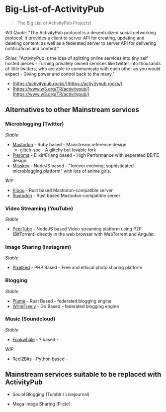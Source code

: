 # Big-List-of-ActivityPub
> The Big List of ActivityPub Projects!

*W3 Quote:* "The ActivityPub protocol is a decentralized social networking protocol. It provides a client to server API for creating, updating and deleting content, as well as a federated server to server API for delivering notifications and content."

*Shlee:* "ActivityPub is the idea of splitting online services into tiny self hosted pieces - Turning privately owned services like twitter into thousands of little twitters, who are able to communicate with each other as you would expect - Giving power and control back to the many."


* [https://activitypub.rocks/](https://activitypub.rocks/)
* [https://www.w3.org/TR/activitypub/](https://www.w3.org/TR/activitypub/)

## Alternatives to other Mainstream services

### Microblogging (Twitter)
_Stable_
* [Mastodon](https://github.com/tootsuite/mastodon) - Ruby based - Mainstream reference design
  * [glitch-soc](https://github.com/glitch-soc/mastodon/) - A glitchy but lovable fork
* [Pleroma](https://pleroma.social/) - Elixir/Erlang based - High Performance with seperated BE/FE design
* [Misskey](https://github.com/syuilo/misskey) - NodeJS based - "forever evolving, sophisticated microblogging platform" with lots of anime girls.

_WIP_
* [Kibou](https://git.cybre.club/kibouproject/kibou) - Rust based Mastodon-compatible server
* [Rustodon](https://github.com/rustodon/rustodon) - Rust based Mastodon-compatible server

### Video Streaming (YouTube)
_Stable_
* [PeerTube](https://github.com/Chocobozzz/PeerTube) - NodeJS based Video streaming platform using P2P (BitTorrent) directly in the web browser with WebTorrent and Angular.

### Image Sharing (Instagram)
_Stable_
* [PixelFed](https://github.com/pixelfed/pixelfed) - PHP Based -  Free and ethical photo sharing platform

### Blogging
_Stable_
* [Plume](https://github.com/Plume-org/Plume) - Rust Based -  federated blogging engine
* [WriteFreely](https://github.com/writeas/writefreely) - Go Based - federated blogging engine

### Music (Soundcloud)
_Stable_
* [Funkwhale](https://dev.funkwhale.audio/funkwhale/funkwhale) - ? based -

_WIP_
* [Reel2Bits](https://github.com/rhaamo/reel2bits) - Python based -


## Mainstream services suitable to be replaced with ActivityPub

* Social Blogging (Tumblr / Livejournal)

* Mega Image Sharing (Flickr)
